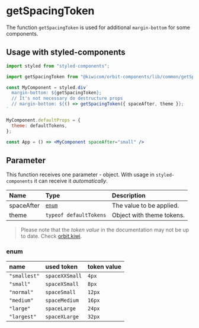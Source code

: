 # getSpacingToken
The function `getSpacingToken` is used for additional `margin-bottom` for some components.

## Usage with styled-components
```jsx
import styled from "styled-components";

import getSpacingToken from "@kiwicom/orbit-components/lib/common/getSpacingToken";

const MyComponent = styled.div`
  margin-bottom: ${getSpacingToken};
  // It's not necessary do destructure props
  // margin-bottom: ${() => getSpacingToken({ spaceAfter, theme }};
`

MyComponent.defaultProps = {
  theme: defaultTokens,
};

const App = () => <MyComponent spaceAfter="small" />
```

## Parameter
This function receives one parameter - object. With usage in `styled-components` it can receive it *automatically*.

| Name         | Type                     | Description                      |
| :-------     | :----------------------- | :------------------------------- |
| spaceAfter   | [`enum`](#enum)          | The value to be applied.
| theme        | `typeof defaultTokens`   | Object with theme tokens.

> Please note that the *token value* in the documentation may not be up to date. Check [orbit.kiwi](https://orbit.kiwi/design-tokens/).

### enum
| name              | used token      | token value |
| :---------------- | :-------------- | :---------- |
| `"smallest"`      | `spaceXXSmall`  | `4px`       |
| `"small"`         | `spaceXSmall`   | `8px`       |
| `"normal"`        | `spaceSmall`    | `12px`      |
| `"medium"`        | `spaceMedium`   | `16px`      |
| `"large"`         | `spaceLarge`    | `24px`      |
| `"largest"`       | `spaceXLarge`   | `32px`      |
